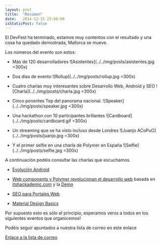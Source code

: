 ```yaml
---
layout: post
title:  "Resumen"
date:   2014-12-15 23:00:00
isStaticPost: false
---
```


El DevFest ha terminado, estamos muy contentos con el resultado y una cosa ha quedado demostrada, Mallorca se mueve.

Los números del evento son estos:

* Más de 120 desarrolladores
![Asistentes](../../img/posts/asistentes.jpg =300x)

* Dos días de evento
![Rollup](../../img/posts/rollup.jpg =300x)

* Cuatro charlas muy interesantes sobre Desarrollo Web, Android y SEO
![Charla](../../img/posts/charla.jpg =300x)

* Cinco ponentes Top del panorama nacional.
![Speaker](../../img/posts/speaker.jpg =300x)

* Una hackathon con 10 participantes brillantes
![Cardboard](../../img/posts/cardboard.gif =300x)

* Un streaming que se ha visto incluso desde Londres
![Juanjo ACoPuO](../../img/posts/juanjo.jpg =300x)

* Y el primer selfie en una charla de Polymer en España
![Selfie](../../img/posts/selfie.jpg =300x)

A continuación podéis consultar las charlas que escuchamos.

* [Evolución Android](http://es.slideshare.net/RubnSerranoNez/evolucin-android-droidconmad-2014)

* [Web components y Polymer revolucionan el desarrollo web](https://docs.google.com/presentation/d/1ehemQ3hrkeW5qcbEsygPjya51ew-BcGpzaYmKhBiUYU/edit#slide=id.g3a2c73c49_00) basada en [itshackademic.com](http://itshackademic.com) y la [Demo](https://github.com/MallorcaJS/dev-fest-polymer)

* [SEO para Portales Web](https://drive.google.com/file/d/0B4zNIQm_wDuWanlaaFdabTcyTVU/view?usp=sharing)

* [Material Design Basics](http://www.slideshare.net/flipper83/material-design-basics)

Por supuesto esto es sólo el principio, esperamos veros a todos en los siguientes eventos que organicemos!

Podéis seguir apuntados a nuestra lista de correo en este enlace

[Enlace a la lista de correo](http://eepurl.com/7Fra9)
